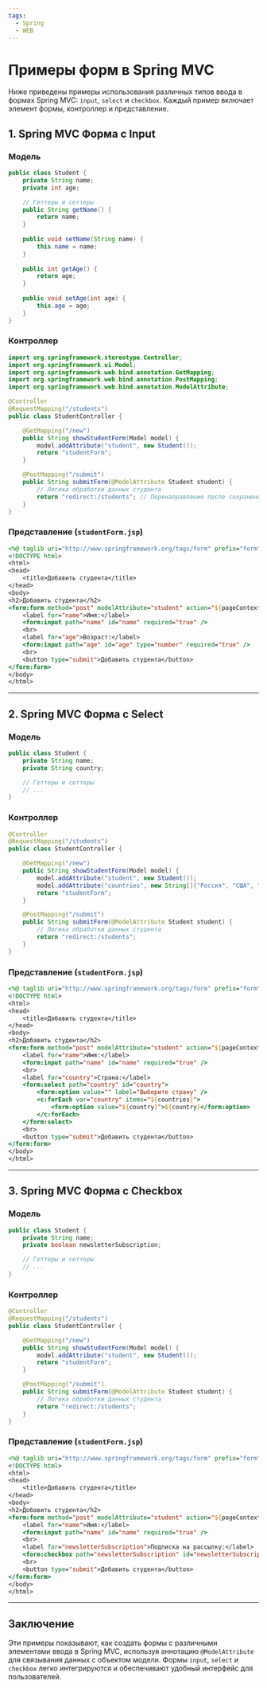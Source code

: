 ```yaml
---
tags:
  - Spring
  - WEB
---
```

# Примеры форм в Spring MVC

Ниже приведены примеры использования различных типов ввода в формах Spring MVC: `input`, `select` и `checkbox`. Каждый пример включает элемент формы, контроллер и представление.

## 1. Spring MVC Форма с Input

### Модель

```java
public class Student {
    private String name;
    private int age;

    // Геттеры и сеттеры
    public String getName() {
        return name;
    }
    
    public void setName(String name) {
        this.name = name;
    }
    
    public int getAge() {
        return age;
    }
    
    public void setAge(int age) {
        this.age = age;
    }
}
```

### Контроллер

```java
import org.springframework.stereotype.Controller;
import org.springframework.ui.Model;
import org.springframework.web.bind.annotation.GetMapping;
import org.springframework.web.bind.annotation.PostMapping;
import org.springframework.web.bind.annotation.ModelAttribute;

@Controller
@RequestMapping("/students")
public class StudentController {

    @GetMapping("/new")
    public String showStudentForm(Model model) {
        model.addAttribute("student", new Student());
        return "studentForm";
    }

    @PostMapping("/submit")
    public String submitForm(@ModelAttribute Student student) {
        // Логика обработки данных студента
        return "redirect:/students"; // Перенаправление после сохранения
    }
}
```

### Представление (`studentForm.jsp`)

```jsp
<%@ taglib uri="http://www.springframework.org/tags/form" prefix="form" %>
<!DOCTYPE html>
<html>
<head>
    <title>Добавить студента</title>
</head>
<body>
<h2>Добавить студента</h2>
<form:form method="post" modelAttribute="student" action="${pageContext.request.contextPath}/students/submit">
    <label for="name">Имя:</label>
    <form:input path="name" id="name" required="true" />
    <br>
    <label for="age">Возраст:</label>
    <form:input path="age" id="age" type="number" required="true" />
    <br>
    <button type="submit">Добавить студента</button>
</form:form>
</body>
</html>
```

---

## 2. Spring MVC Форма с Select

### Модель

```java
public class Student {
    private String name;
    private String country;

    // Геттеры и сеттеры
    // ...
}
```

### Контроллер

```java
@Controller
@RequestMapping("/students")
public class StudentController {

    @GetMapping("/new")
    public String showStudentForm(Model model) {
        model.addAttribute("student", new Student());
        model.addAttribute("countries", new String[]{"Россия", "США", "Германия", "Франция"});
        return "studentForm";
    }

    @PostMapping("/submit")
    public String submitForm(@ModelAttribute Student student) {
        // Логика обработки данных студента
        return "redirect:/students"; 
    }
}
```

### Представление (`studentForm.jsp`)

```jsp
<%@ taglib uri="http://www.springframework.org/tags/form" prefix="form" %>
<!DOCTYPE html>
<html>
<head>
    <title>Добавить студента</title>
</head>
<body>
<h2>Добавить студента</h2>
<form:form method="post" modelAttribute="student" action="${pageContext.request.contextPath}/students/submit">
    <label for="name">Имя:</label>
    <form:input path="name" id="name" required="true" />
    <br>
    <label for="country">Страна:</label>
    <form:select path="country" id="country">
        <form:option value="" label="Выберите страну" />
        <c:forEach var="country" items="${countries}">
            <form:option value="${country}">${country}</form:option>
        </c:forEach>
    </form:select>
    <br>
    <button type="submit">Добавить студента</button>
</form:form>
</body>
</html>
```

---

## 3. Spring MVC Форма с Checkbox

### Модель

```java
public class Student {
    private String name;
    private boolean newsletterSubscription;

    // Геттеры и сеттеры
    // ...
}
```

### Контроллер

```java
@Controller
@RequestMapping("/students")
public class StudentController {

    @GetMapping("/new")
    public String showStudentForm(Model model) {
        model.addAttribute("student", new Student());
        return "studentForm";
    }

    @PostMapping("/submit")
    public String submitForm(@ModelAttribute Student student) {
        // Логика обработки данных студента
        return "redirect:/students"; 
    }
}
```

### Представление (`studentForm.jsp`)

```jsp
<%@ taglib uri="http://www.springframework.org/tags/form" prefix="form" %>
<!DOCTYPE html>
<html>
<head>
    <title>Добавить студента</title>
</head>
<body>
<h2>Добавить студента</h2>
<form:form method="post" modelAttribute="student" action="${pageContext.request.contextPath}/students/submit">
    <label for="name">Имя:</label>
    <form:input path="name" id="name" required="true" />
    <br>
    <label for="newsletterSubscription">Подписка на рассылку:</label>
    <form:checkbox path="newsletterSubscription" id="newsletterSubscription" />
    <br>
    <button type="submit">Добавить студента</button>
</form:form>
</body>
</html>
```

---

## Заключение

Эти примеры показывают, как создать формы с различными элементами ввода в Spring MVC, используя аннотацию `@ModelAttribute` для связывания данных с объектом модели. Формы `input`, `select` и `checkbox` легко интегрируются и обеспечивают удобный интерфейс для пользователей.